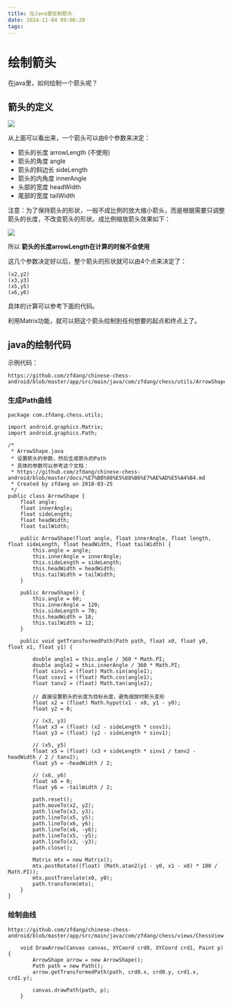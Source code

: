 ```yaml
---
title: 在Java里绘制箭头
date: 2024-11-04 09:06:20
tags:
---
```


# 绘制箭头

在java里，如何绘制一个箭头呢？

## 箭头的定义

![](/img/2024/arrow.png)

从上面可以看出来，一个箭头可以由6个参数来决定：

* 箭头的长度 arrowLength (不使用)
* 箭头的角度 angle
* 箭头的斜边长 sideLength
* 箭头的内角度 innerAngle
* 头部的宽度 headWidth
* 尾部的宽度 tailWidth

注意：为了保持箭头的形状，一般不成比例的放大缩小箭头，而是根据需要只调整箭头的长度，不改变箭头的形状。成比例缩放箭头效果如下：

![](/img/2024/arrow-scale.png)

所以 **箭头的长度arrowLength在计算的时候不会使用**



这几个参数决定好以后，整个箭头的形状就可以由4个点来决定了：

```
(x2,y2)
(x3,y3)
(x5,y5)
(x6,y6)
```

具体的计算可以参考下面的代码。

利用Matrix功能，就可以把这个箭头绘制到任何想要的起点和终点上了。

## java的绘制代码

示例代码：

	https://github.com/zfdang/chinese-chess-android/blob/master/app/src/main/java/com/zfdang/chess/utils/ArrowShape.java


### 生成Path曲线

```
package com.zfdang.chess.utils;

import android.graphics.Matrix;
import android.graphics.Path;

/*
 * ArrowShape.java
 * 设置箭头的参数，然后生成箭头的Path
 * 具体的参数可以参考这个文档：
 * https://github.com/zfdang/chinese-chess-android/blob/master/docs/%E7%BB%98%E5%88%B6%E7%AE%AD%E5%A4%B4.md
 * Created by zfdang on 2018-03-25
 */
public class ArrowShape {
    float angle;
    float innerAngle;
    float sideLength;
    float headWidth;
    float tailWidth;

    public ArrowShape(float angle, float innerAngle, float length, float sideLength, float headWidth, float tailWidth) {
        this.angle = angle;
        this.innerAngle = innerAngle;
        this.sideLength = sideLength;
        this.headWidth = headWidth;
        this.tailWidth = tailWidth;
    }

    public ArrowShape() {
        this.angle = 60;
        this.innerAngle = 120;
        this.sideLength = 70;
        this.headWidth = 18;
        this.tailWidth = 12;
    }

    public void getTransformedPath(Path path, float x0, float y0, float x1, float y1) {

        double angle1 = this.angle / 360 * Math.PI;
        double angle2 = this.innerAngle / 360 * Math.PI;
        float sinv1 = (float) Math.sin(angle1);
        float cosv1 = (float) Math.cos(angle1);
        float tanv2 = (float) Math.tan(angle2);

        // 直接设置箭头的长度为目标长度，避免缩放时箭头变形
        float x2 = (float) Math.hypot(x1 - x0, y1 - y0);
        float y2 = 0;

        // (x3, y3)
        float x3 = (float) (x2 - sideLength * cosv1);
        float y3 = (float) (y2 - sideLength * sinv1);

        // (x5, y5)
        float x5 = (float) (x3 + sideLength * sinv1 / tanv2 - headWidth / 2 / tanv2);
        float y5 = -headWidth / 2;

        // (x6, y6)
        float x6 = 0;
        float y6 = -tailWidth / 2;

        path.reset();
        path.moveTo(x2, y2);
        path.lineTo(x3, y3);
        path.lineTo(x5, y5);
        path.lineTo(x6, y6);
        path.lineTo(x6, -y6);
        path.lineTo(x5, -y5);
        path.lineTo(x3, -y3);
        path.close();

        Matrix mtx = new Matrix();
        mtx.postRotate((float) (Math.atan2(y1 - y0, x1 - x0) * 180 / Math.PI));
        mtx.postTranslate(x0, y0);
        path.transform(mtx);
    }
}

```

### 绘制曲线

	https://github.com/zfdang/chinese-chess-android/blob/master/app/src/main/java/com/zfdang/chess/views/ChessView.java
	


```
    void DrawArrow(Canvas canvas, XYCoord crd0, XYCoord crd1, Paint p) {
        ArrowShape arrow = new ArrowShape();
        Path path = new Path();
        arrow.getTransformedPath(path, crd0.x, crd0.y, crd1.x, crd1.y);

        canvas.drawPath(path, p);
    }
```






